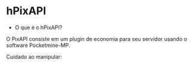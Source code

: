 # hPixAPI

* O que é o hPixAPI? 
 
 O PixAPI consiste em um plugin de economia para seu servidor usando o software Pocketmine-MP.
 
 Cuidado ao manipular:
 
